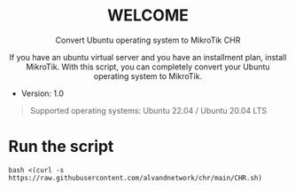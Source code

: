<h1 align="center"/>WELCOME</h1>

<p align="center">
Convert Ubuntu operating system to MikroTik CHR
</p>

<p align="center">
If you have an ubuntu virtual server and you have an installment plan, install MikroTik. With this script, you can completely convert your Ubuntu operating system to MikroTik.
</p>

- Version: 1.0

> Supported operating systems: Ubuntu 22.04 / Ubuntu 20.04 LTS

# Run the script
```
bash <(curl -s https://raw.githubusercontent.com/alvandnetwork/chr/main/CHR.sh)
```
